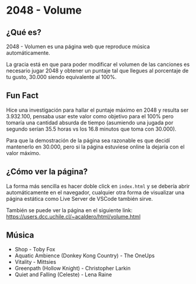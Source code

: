 # 2048 - Volume

## ¿Qué es?

2048 - Volumen es una página web que reproduce música automáticamente.

La gracia está en que para poder modificar el volumen de las canciones es necesario jugar 2048 y obtener un puntaje tal que llegues al porcentaje de tu gusto, 30.000 siendo equivalente al 100%.

## Fun Fact

Hice una investigación para hallar el puntaje máximo en 2048 y resulta ser 3.932.100, pensaba usar este valor como objetivo para el 100% pero tomaría una cantidad absurda de tiempo (asumiendo una jugada por segundo serían 35.5 horas vs los 16.8 minutos que toma con 30.000).

Para que la demostración de la página sea razonable es que decidí mantenerlo en 30.000, pero si la página estuviese online la dejaría con el valor máximo.

## ¿Cómo ver la página?

La forma más sencilla es hacer doble click en `index.html` y se debería abrir automáticamente en el navegador, cualquier otra forma de visualizar una página estática como Live Server de VSCode también sirve.

También se puede ver la página en el siguiente link: <https://users.dcc.uchile.cl/~acaldero/html/volume.html>

## Música

- Shop - Toby Fox
- Aquatic Ambience (Donkey Kong Country) - The OneUps
- Vitality - Mittsies
- Greenpath (Hollow Knight) - Christopher Larkin
- Quiet and Falling (Celeste) - Lena Raine
